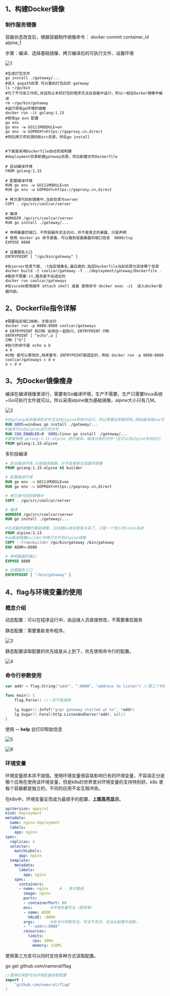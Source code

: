 ## 1、构建Docker镜像

### 制作服务镜像

容器状态改变后，根据容器制作镜像命令：	docker commit    container_id	alpine_1

步骤：编译、选择基础镜像、拷贝编译后的可执行文件、设置环境

![1](img/1.png)

```shell
#生成打包文件
go install ./gateway/...
#进入 gopath目录 可以看到打包后的 gateway
ls ~/go/bin
#为了不污染工作机,并且防止本机打包的程序无法在容器中运行，所以一般在Docker镜像中编译
rm ~/go/bin/gateway
#运行带有go环境的镜像
docker run -it golang:1.15
#修改go evn 配置
go env
go env -w GO111MODDULE=on
go env -w GOPROXY=https://goproxy.cn,direct
#然后拷贝项目源码到src目录，然后go install


```

```shell
#下面是采用Dockerfile自动完成构建
#deployment目录新建gateway目录，然后新建文件Dockerfile

# 启动编译环境
FROM golang:1.15

# 配置编译环境
RUN go env -w GO111MODULE=on
RUN go env -w GOPROXY=https://goproxy.cn,direct

# 拷贝源代码到镜像中,当前目录为server
COPY . /go/src/coolcar/server

# 编译
WORKDIR /go/src/coolcar/server
RUN go install ./gateway/...

# 申明暴露的端口，不然容器外无法访问，并不是真正的暴露，只是声明
# 使用 docker ps 命令查看，可以看到容器暴露的端口信息  8080/tcp
EXPOSE 8080

# 设置服务入口
ENTRYPOINT [ "/go/bin/gateway" ]
```

```shell
#在server目录下面, -t指定镜像名,最后面的.指定Dockerfile当前目录为具体哪个目录
docker build -t coolcar/gateway -f ../deployment/gateway/Dockerfile .
#服务不需要-it,服务是不会退出的
docker run coolcar/gateways
#在vscode使用插件 attach shell 或者 使用命令 docker exec -it  进入docker容器内部。
```



## 2、Dockerfile指令详解

```shell
#需要指定端口映射，才能访问
docker run -p 8080:8080 coolcar/gateways
# ENTRYPOINT 和CMD 会拼在一起执行，ENTRYPOINT CMD
ENTRYPOINT [ "echo",a ]
CMD ["b"]
#执行的命令是 echo a b
a b
#CMD 是可以更改的,用来重写，ENTRYPOINT是固定的，例如 docker run -p 8080:8080 coolcar/gateways c d e
a c d e
```



## 3、为Docker镜像瘦身

编译在编译镜像里进行，需要有Go编译环境，生产不需要，生产只需要linux系统+Go可执行文件就可以。所以采用alpine做为基础镜像，alpine大小只有几M。

![2](img/2.png)

```dockerfile
#在golang系统编译的文件无法在alpine系统中运行，所以需要加参数控制,例如编译成exe可执行文件。
RUN GOOS=windows go install ./gateway/...
#编译可以在alpine运行的文件
RUN CGO_ENABLED=0  GOOS=linux go install ./gateway/...
#直接使用 golang:1.15-alpine 进行编译，编译出来的文件一定可以在alpine系统运行
FROM golang:1.15-alpine
```

多阶段编译

```dockerfile
# 启动编译环境,只是编译镜像，并不是用来生成最终镜像
FROM golang:1.15-alpine AS builder

# 配置编译环境
RUN go env -w GO111MODULE=on
RUN go env -w GOPROXY=https://goproxy.cn,direct

# 拷贝源代码到镜像中
COPY . /go/src/coolcar/server

# 编译
WORKDIR /go/src/coolcar/server
RUN go install ./gateway/...

#生成最终镜像的基础镜像，已经跟Go语言脱离关系了，只是一个很小的linux系统
FROM alpine:3.13
#从编译镜像builder中拷贝文件到alpine镜像
COPY --from=builder /go/bin/gateway /bin/gateway
ENV ADDR=:8080

# 申明暴露的端口
EXPOSE 8080

# 设置服务入口
ENTRYPOINT [ "/bin/gateway" ]
```



## 4、flag与环境变量的使用

### 概念介绍

动态配置：可以在程序运行中，由运维人员直接修改，不需要重启服务

静态配置：需要重新发布程序。

![3](img/3.png)



静态配置读取配置的优先级是从上到下，优先使用命令行的配置。

![4](img/4.png)



### 命令行参数使用

```go
var addr = flag.String("addr", ":8080", "address to listen") //第三个参数是帮助信息

func main() {
	flag.Parse() //一定不能漏掉
   
	lg.Sugar().Infof("grpc gateway started at %s", *addr)
	lg.Sugar().Fatal(http.ListenAndServe(*addr, nil))
}
```



使用 **-- help** 会打印帮助信息

![5](img/5.png)



![6](img/6.png)



### 环境变量

环境变量原本并不提倡，使用环境变量很容易影响已有的环境变量，不容易区分是哪个应用在使用该环境变量，但是k8s的世界里对环境变量的支持特别好。k8s 里每个容器都是独立的，不同的应用不会互相冲突。

在k8s中，环境变量反而成为最顺手的配置，**上图高亮显示**。

```yaml
apiVersion: apps/v1
kind: Deployment
metadata:
  name: nginx-deployment
  labels:
    app: nginx
spec:
  replicas: 4
  selector:
    matchLabels:
      app: nginx
  template:
    metadata:
      labels:
        app: nginx
    spec:
      containers:
      - name: nginx		# - 表示数组
        image: nginx
        ports:
        - containerPort: 80
        env:		#环境变量写法（更简单）
        - name: ADDR
          VALUE: :8080
        args:		#命令行参数写法，写法不灵活，没法从配置中读取。
        - "--addr=:8080"
        resources:
          limits:
            cpu: 100m
            memory: 128Mi
```

使用第三方库可以同时支持多种方式读取配置。

go get  github.com/namsral/flag

```go
//更换引用即可从环境变量读取配置
import (
	"github.com/namsral/flag"
)
```

